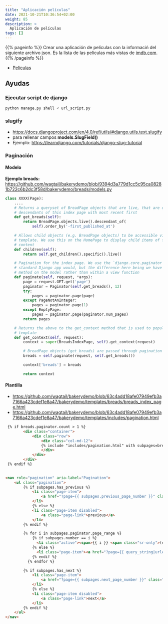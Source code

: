 ```yaml
---
title: "Aplicación películas"
date: 2021-10-21T10:36:54+02:00
weight: 85
description: >
  Aplicación de películas
tags: []
---
```


{{% pageinfo %}}
Crear una aplicación de películas con la informaciń del siguiente archivo json. Es la lista de las películas más vistas de [imdb.com](https://www.imdb.com/chart/top/?ref_=nv_mv_250_6).
{{% /pageinfo %}}


* [Películas](listapelis.json)

## Ayudas

### Ejecutar script de django
```bash
python manage.py shell < url_script.py
```

### slugify
* https://docs.djangoproject.com/en/4.0/ref/utils/#django.utils.text.slugify
* para rellenar campos **models.SlugField()**
* Ejemplo: https://learndjango.com/tutorials/django-slug-tutorial



### Paginación
#### Modelo
**Ejemplo breads:** https://github.com/wagtail/bakerydemo/blob/9394d3a779d1cc5c95ca08281b722c6b2dc3f58d/bakerydemo/breads/models.py
```python
class XXXX(Page):
    ....
    # Returns a queryset of BreadPage objects that are live, that are direct
    # descendants of this index page with most recent first
    def get_breads(self):
        return BreadPage.objects.live().descendant_of(
            self).order_by('-first_published_at')

    # Allows child objects (e.g. BreadPage objects) to be accessible via the
    # template. We use this on the HomePage to display child items of featured
    # content
    def children(self):
        return self.get_children().specific().live()

    # Pagination for the index page. We use the `django.core.paginator` as any
    # standard Django app would, but the difference here being we have it as a
    # method on the model rather than within a view function
    def paginate(self, request, *args):
        page = request.GET.get('page')
        paginator = Paginator(self.get_breads(), 12)
        try:
            pages = paginator.page(page)
        except PageNotAnInteger:
            pages = paginator.page(1)
        except EmptyPage:
            pages = paginator.page(paginator.num_pages)
        return pages

    # Returns the above to the get_context method that is used to populate the
    # template
    def get_context(self, request):
        context = super(BreadsIndexPage, self).get_context(request)

        # BreadPage objects (get_breads) are passed through pagination
        breads = self.paginate(request, self.get_breads())

        context['breads'] = breads

        return context
```

#### Plantilla
* https://github.com/wagtail/bakerydemo/blob/63c4add18afe07949efb3a7166a423cdef1e8a47/bakerydemo/templates/breads/breads_index_page.html
* https://github.com/wagtail/bakerydemo/blob/63c4add18afe07949efb3a7166a423cdef1e8a47/bakerydemo/templates/includes/pagination.html
```html
 {% if breads.paginator.count > 1 %}
        <div class="container">
            <div class="row">
                <div class="col-md-12">
                {% include "includes/pagination.html" with subpages=breads %}
                </div>
            </div>
        </div>
 {% endif %}

  
<nav role="pagination" aria-label="Pagination">
    <ul class="pagination">
        {% if subpages.has_previous %}
            <li class="page-item">
                <a href="?page={{ subpages.previous_page_number }}" class="page-link previous arrows">previous</a>
            </li>
            {% else %}
            <li class="page-item disabled">
                <a class="page-link">previous</a>
            </li>
        {% endif %}

        {% for i in subpages.paginator.page_range %}
            {% if subpages.number == i %}
              <li class="active"><span>{{ i }} <span class="sr-only">(current)</span></span></li>
            {% else %}
              <li class="page-item"><a href="?page={{ query_string|urlencode }}&amp;page={{ i }}" class="page-link">{{ i }}</a></li>
            {% endif %}
          {% endfor %}

        {% if subpages.has_next %}
            <li class="page-item">
                <a href="?page={{ subpages.next_page_number }}" class="page-link next arrows">next</a>
            </li>
            {% else %}
            <li class="page-item disabled">
                <a class="page-link">next</a>
            </li>
        {% endif %}
    </ul>
</nav>


```